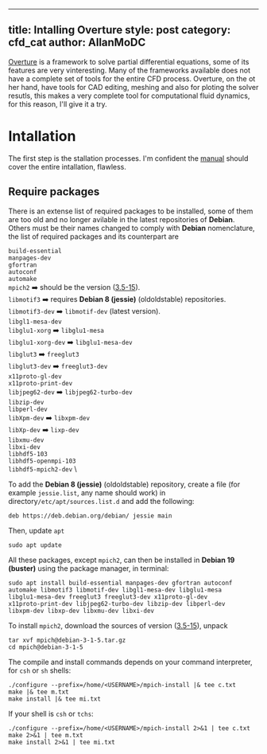 ---
title: Intalling Overture
style: post
category: cfd_cat
author: AllanMoDC
----

[Overture](https://www.overtureframework.org/) is a framework to solve partial differential equations, some of its features are very  vinteresting. Many of the frameworks available does not have a complete set of tools for the entire CFD process. Overture, on the ot her hand, have tools for CAD editing, meshing and also for ploting the solver resutls, this makes a very complete tool for computational fluid dynamics, for this reason, I'll give it a try.

# Intallation

The first step is the stallation processes. I'm confident the [manual](https://www.overtureframework.org/documentation/Installing_Overture_on_Ubuntu_10_04_LTS.pdf) should cover the entire intallation, flawless. 

## Require packages

There is an extense list of  required packages to be installed, some of them are too old and no longer avilable in the latest repositories of **Debian**. Others must be their names changed to comply with **Debian** nomenclature, the list of required packages and its counterpart are

`build-essential` \
`manpages-dev` \
`gfortran` \
`autoconf` \
`automake` \
`mpich2` ➡️ should be the version ([3.5-15](https://janitor.debian.net/git/mpich/tarball/debian/3.1-5/)). \
`libmotif3` ➡️ requires **Debian 8 (jessie)** (oldoldstable) repositories. \
`libmotif3-dev` ➡️ `libmotif-dev` (latest version). \
`libgl1-mesa-dev`\
`libglu1-xorg` ➡️ `libglu1-mesa` \
`libglu1-xorg-dev` ➡️ `libglu1-mesa-dev` \
`libglut3` ➡️ `freeglut3` \
`libglut3-dev` ➡️ `freeglut3-dev` \
`x11proto-gl-dev` \
`x11proto-print-dev` \
`libjpeg62-dev` ➡️ `libjpeg62-turbo-dev` \
`libzip-dev` \
`libperl-dev` \
`libXpm-dev` ➡️ `libxpm-dev` \
`libXp-dev` ➡️ `lixp-dev` \
`libxmu-dev` \
`libxi-dev` \
`libhdf5-103` \
`libhdf5-openmpi-103` \
`libhdf5-mpich2-dev` \

To add the **Debian 8 (jessie)** (oldoldstable) repository, create a file (for example `jessie.list`, any name should work) in directory`/etc/apt/sources.list.d` and add the following:

```console
deb https://deb.debian.org/debian/ jessie main
```
Then, update `apt`

```console
sudo apt update
```

All these packages, except `mpich2`, can then be installed in **Debian 19 (buster)** using the package manager, in terminal:

```console
sudo apt install build-essential manpages-dev gfortran autoconf 
automake libmotif3 libmotif-dev libgl1-mesa-dev libglu1-mesa 
libglu1-mesa-dev freeglut3 freeglut3-dev x11proto-gl-dev 
x11proto-print-dev libjpeg62-turbo-dev libzip-dev libperl-dev 
libxpm-dev libxp-dev libxmu-dev libxi-dev
```

To install `mpich2`, download the sources of version ([3.5-15](https://janitor.debian.net/git/mpich/tarball/debian/3.1-5/)), unpack 

```console
tar xvf mpich@debian-3-1-5.tar.gz
cd mpich@debian-3-1-5
```
The compile and install commands depends on your command interpreter, for `csh` or `sh` shells:
  
```console  
./configure --prefix=/home/<USERNAME>/mpich-install |& tee c.txt
make |& tee m.txt
make install |& tee mi.txt
```

If your shell is `csh` or `tchs`: 

```
./configure --prefix=/home/<USERNAME>/mpich-install 2>&1 | tee c.txt
make 2>&1 | tee m.txt
make install 2>&1 | tee mi.txt
```


